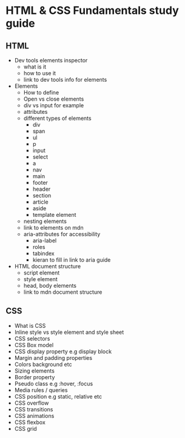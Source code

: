 # HTML & CSS Fundamentals study guide

## HTML

- Dev tools elements inspector
    - what is it
    - how to use it
    - link to dev tools info for elements
- Elements
    - How to define
    - Open vs close elements
    - div vs input for example
    - attributes
    - different types of elements
        - div
        - span
        - ul
        - p
        - input
        - select
        - a
        - nav
        - main
        - footer
        - header
        - section
        - article
        - aside
        - template element
    - nesting elements
    - link to elements on mdn
    - aria-attributes for accessibility
        - aria-label
        - roles
        - tabindex
        - kieran to fill in link to aria guide
- HTML document structure
    - script element
    - style element
    - head, body elements
    - link to mdn document structure
## CSS
- What is CSS
- Inline style vs style element and style sheet
- CSS selectors
- CSS Box model
- CSS display property e.g display block
- Margin and padding properties
- Colors background etc
- Sizing elements
- Border property
- Pseudo class e.g :hover, :focus
- Media rules / queries
- CSS position e.g static, relative etc
- CSS overflow
- CSS transitions
- CSS animations
- CSS flexbox
- CSS grid

